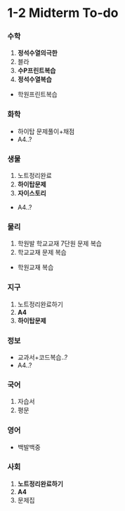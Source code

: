 # 1-2 Midterm To-do

### 수학
1. **정석수열의극한**
1. 블라
1. **수P프린트복습**
1. **정석수열복습**
+ 학원프린트복습

### 화학
+ 하이탑 문제풀이+채점
+ A4..?

### 생물
1. 노트정리완료
1. **하이탑문제**
1. **자이스토리**
+ A4..?

### 물리
1. 학원발 학교교재 7단원 문제 복습
1. 학교교재 문제 복습
+ 학원교재 복습

### 지구
1. 노트정리완료하기
1. **A4**
1. **하이탑문제**

### 정보
+ 교과서+코드복습..?
+ A4..?

### 국어
1. 자습서
1. 평문

### 영어
+ 백발백중

### 사회
1. **노트정리완료하기**
1. **A4**
1. 문제집
